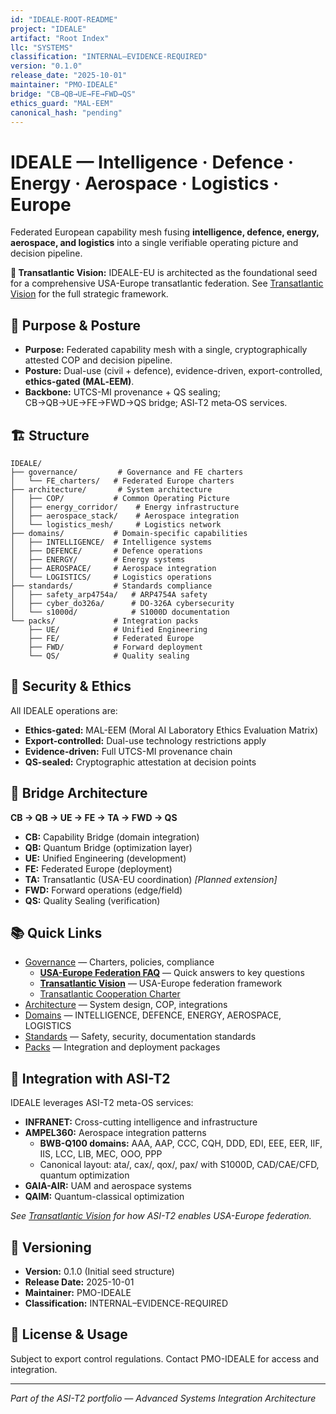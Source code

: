 ```yaml
---
id: "IDEALE-ROOT-README"
project: "IDEALE"
artifact: "Root Index"
llc: "SYSTEMS"
classification: "INTERNAL–EVIDENCE-REQUIRED"
version: "0.1.0"
release_date: "2025-10-01"
maintainer: "PMO-IDEALE"
bridge: "CB→QB→UE→FE→FWD→QS"
ethics_guard: "MAL-EEM"
canonical_hash: "pending"
---
```


# IDEALE — Intelligence · Defence · Energy · Aerospace · Logistics · Europe

Federated European capability mesh fusing **intelligence, defence, energy, aerospace, and logistics** into a single verifiable operating picture and decision pipeline.

**🌉 Transatlantic Vision:** IDEALE-EU is architected as the foundational seed for a comprehensive USA-Europe transatlantic federation. See [Transatlantic Vision](./governance/transatlantic_vision.md) for the full strategic framework.

## 🎯 Purpose & Posture

- **Purpose:** Federated capability mesh with a single, cryptographically attested COP and decision pipeline.
- **Posture:** Dual-use (civil + defence), evidence-driven, export-controlled, **ethics-gated (MAL‑EEM)**.
- **Backbone:** UTCS-MI provenance + QS sealing; CB→QB→UE→FE→FWD→QS bridge; ASI‑T2 meta‑OS services.

## 🏗️ Structure

```
IDEALE/
├── governance/         # Governance and FE charters
│   └── FE_charters/   # Federated Europe charters
├── architecture/       # System architecture
│   ├── COP/           # Common Operating Picture
│   ├── energy_corridor/    # Energy infrastructure
│   ├── aerospace_stack/    # Aerospace integration
│   └── logistics_mesh/     # Logistics network
├── domains/           # Domain-specific capabilities
│   ├── INTELLIGENCE/  # Intelligence systems
│   ├── DEFENCE/       # Defence operations
│   ├── ENERGY/        # Energy systems
│   ├── AEROSPACE/     # Aerospace integration
│   └── LOGISTICS/     # Logistics operations
├── standards/         # Standards compliance
│   ├── safety_arp4754a/   # ARP4754A safety
│   ├── cyber_do326a/      # DO-326A cybersecurity
│   └── s1000d/            # S1000D documentation
└── packs/             # Integration packs
    ├── UE/            # Unified Engineering
    ├── FE/            # Federated Europe
    ├── FWD/           # Forward deployment
    └── QS/            # Quality sealing
```

## 🔐 Security & Ethics

All IDEALE operations are:
- **Ethics-gated:** MAL-EEM (Moral AI Laboratory Ethics Evaluation Matrix)
- **Export-controlled:** Dual-use technology restrictions apply
- **Evidence-driven:** Full UTCS-MI provenance chain
- **QS-sealed:** Cryptographic attestation at decision points

## 🌉 Bridge Architecture

**CB → QB → UE → FE → TA → FWD → QS**

- **CB:** Capability Bridge (domain integration)
- **QB:** Quantum Bridge (optimization layer)
- **UE:** Unified Engineering (development)
- **FE:** Federated Europe (deployment)
- **TA:** Transatlantic (USA-EU coordination) *[Planned extension]*
- **FWD:** Forward operations (edge/field)
- **QS:** Quality Sealing (verification)

## 📚 Quick Links

- [Governance](./governance/) — Charters, policies, compliance
  - [**USA-Europe Federation FAQ**](./governance/usa_eu_federation_faq.md) — Quick answers to key questions
  - [**Transatlantic Vision**](./governance/transatlantic_vision.md) — USA-Europe federation framework
  - [Transatlantic Cooperation Charter](./governance/FE_charters/transatlantic_cooperation_charter.md)
- [Architecture](./architecture/) — System design, COP, integrations
- [Domains](./domains/) — INTELLIGENCE, DEFENCE, ENERGY, AEROSPACE, LOGISTICS
- [Standards](./standards/) — Safety, security, documentation standards
- [Packs](./packs/) — Integration and deployment packages

## 🔄 Integration with ASI-T2

IDEALE leverages ASI-T2 meta-OS services:
- **INFRANET:** Cross-cutting intelligence and infrastructure
- **AMPEL360:** Aerospace integration patterns
  - **BWB-Q100 domains:** AAA, AAP, CCC, CQH, DDD, EDI, EEE, EER, IIF, IIS, LCC, LIB, MEC, OOO, PPP
  - Canonical layout: ata/, cax/, qox/, pax/ with S1000D, CAD/CAE/CFD, quantum optimization
- **GAIA-AIR:** UAM and aerospace systems
- **QAIM:** Quantum-classical optimization

*See [Transatlantic Vision](./governance/transatlantic_vision.md) for how ASI-T2 enables USA-Europe federation.*

## 📝 Versioning

- **Version:** 0.1.0 (Initial seed structure)
- **Release Date:** 2025-10-01
- **Maintainer:** PMO-IDEALE
- **Classification:** INTERNAL–EVIDENCE-REQUIRED

## 📄 License & Usage

Subject to export control regulations. Contact PMO-IDEALE for access and integration.

---

*Part of the ASI-T2 portfolio — Advanced Systems Integration Architecture*
